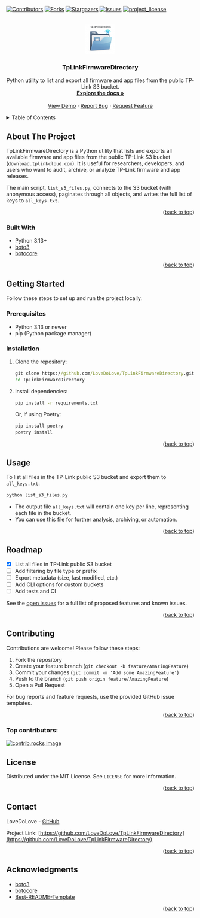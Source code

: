 <!-- Improved compatibility of back to top link: See: https://github.com/LoveDoLove/TpLinkFirmwareDirectory/pull/73 -->
<a id="readme-top"></a>

[![Contributors][contributors-shield]][contributors-url]
[![Forks][forks-shield]][forks-url]
[![Stargazers][stars-shield]][stars-url]
[![Issues][issues-shield]][issues-url]
[![project_license][license-shield]][license-url]

<br />
<div align="center">
  <a href="https://github.com/LoveDoLove/TpLinkFirmwareDirectory">
    <img src="images/logo.png" alt="Logo" width="80" height="80">
  </a>

<h3 align="center">TpLinkFirmwareDirectory</h3>

  <p align="center">
    Python utility to list and export all firmware and app files from the public TP-Link S3 bucket.
    <br />
    <a href="https://github.com/LoveDoLove/TpLinkFirmwareDirectory"><strong>Explore the docs »</strong></a>
    <br />
    <br />
    <a href="https://github.com/LoveDoLove/TpLinkFirmwareDirectory">View Demo</a>
    &middot;
    <a href="https://github.com/LoveDoLove/TpLinkFirmwareDirectory/issues/new?labels=bug&template=bug-report---.md">Report Bug</a>
    &middot;
    <a href="https://github.com/LoveDoLove/TpLinkFirmwareDirectory/issues/new?labels=enhancement&template=feature-request---.md">Request Feature</a>
  </p>
</div>

<details>
  <summary>Table of Contents</summary>
  <ol>
    <li>
      <a href="#about-the-project">About The Project</a>
      <ul>
        <li><a href="#built-with">Built With</a></li>
      </ul>
    </li>
    <li>
      <a href="#getting-started">Getting Started</a>
      <ul>
        <li><a href="#prerequisites">Prerequisites</a></li>
        <li><a href="#installation">Installation</a></li>
      </ul>
    </li>
    <li><a href="#usage">Usage</a></li>
    <li><a href="#roadmap">Roadmap</a></li>
    <li><a href="#contributing">Contributing</a></li>
    <li><a href="#license">License</a></li>
    <li><a href="#contact">Contact</a></li>
    <li><a href="#acknowledgments">Acknowledgments</a></li>
  </ol>
</details>

## About The Project

TpLinkFirmwareDirectory is a Python utility that lists and exports all available firmware and app files from the public TP-Link S3 bucket (`download.tplinkcloud.com`). It is useful for researchers, developers, and users who want to audit, archive, or analyze TP-Link firmware and app releases.

The main script, `list_s3_files.py`, connects to the S3 bucket (with anonymous access), paginates through all objects, and writes the full list of keys to `all_keys.txt`.

<p align="right">(<a href="#readme-top">back to top</a>)</p>

### Built With

* Python 3.13+
* [boto3](https://boto3.amazonaws.com/v1/documentation/api/latest/index.html)
* [botocore](https://botocore.amazonaws.com/v1/documentation/api/latest/index.html)

<p align="right">(<a href="#readme-top">back to top</a>)</p>

## Getting Started

Follow these steps to set up and run the project locally.

### Prerequisites

- Python 3.13 or newer
- pip (Python package manager)

### Installation

1. Clone the repository:
   ```cmd
   git clone https://github.com/LoveDoLove/TpLinkFirmwareDirectory.git
   cd TpLinkFirmwareDirectory
   ```
2. Install dependencies:
   ```cmd
   pip install -r requirements.txt
   ```
   Or, if using Poetry:
   ```cmd
   pip install poetry
   poetry install
   ```

<p align="right">(<a href="#readme-top">back to top</a>)</p>

## Usage

To list all files in the TP-Link public S3 bucket and export them to `all_keys.txt`:

```cmd
python list_s3_files.py
```

- The output file `all_keys.txt` will contain one key per line, representing each file in the bucket.
- You can use this file for further analysis, archiving, or automation.

<p align="right">(<a href="#readme-top">back to top</a>)</p>

## Roadmap

- [x] List all files in TP-Link public S3 bucket
- [ ] Add filtering by file type or prefix
- [ ] Export metadata (size, last modified, etc.)
- [ ] Add CLI options for custom buckets
- [ ] Add tests and CI

See the [open issues](https://github.com/LoveDoLove/TpLinkFirmwareDirectory/issues) for a full list of proposed features and known issues.

<p align="right">(<a href="#readme-top">back to top</a>)</p>

## Contributing

Contributions are welcome! Please follow these steps:

1. Fork the repository
2. Create your feature branch (`git checkout -b feature/AmazingFeature`)
3. Commit your changes (`git commit -m 'Add some AmazingFeature'`)
4. Push to the branch (`git push origin feature/AmazingFeature`)
5. Open a Pull Request

For bug reports and feature requests, use the provided GitHub issue templates.

<p align="right">(<a href="#readme-top">back to top</a>)</p>

### Top contributors:

<a href="https://github.com/LoveDoLove/TpLinkFirmwareDirectory/graphs/contributors">
  <img src="https://contrib.rocks/image?repo=LoveDoLove/TpLinkFirmwareDirectory" alt="contrib.rocks image" />
</a>

## License

Distributed under the MIT License. See `LICENSE` for more information.

<p align="right">(<a href="#readme-top">back to top</a>)</p>

## Contact

LoveDoLove - [GitHub](https://github.com/LoveDoLove)

Project Link: [https://github.com/LoveDoLove/TpLinkFirmwareDirectory](https://github.com/LoveDoLove/TpLinkFirmwareDirectory)

<p align="right">(<a href="#readme-top">back to top</a>)</p>

## Acknowledgments

* [boto3](https://boto3.amazonaws.com/v1/documentation/api/latest/index.html)
* [botocore](https://botocore.amazonaws.com/v1/documentation/api/latest/index.html)
* [Best-README-Template](https://github.com/othneildrew/Best-README-Template)

<p align="right">(<a href="#readme-top">back to top</a>)</p>

<!-- MARKDOWN LINKS & IMAGES -->
[contributors-shield]: https://img.shields.io/github/contributors/LoveDoLove/TpLinkFirmwareDirectory.svg?style=for-the-badge
[contributors-url]: https://github.com/LoveDoLove/TpLinkFirmwareDirectory/graphs/contributors
[forks-shield]: https://img.shields.io/github/forks/LoveDoLove/TpLinkFirmwareDirectory.svg?style=for-the-badge
[forks-url]: https://github.com/LoveDoLove/TpLinkFirmwareDirectory/network/members
[stars-shield]: https://img.shields.io/github/stars/LoveDoLove/TpLinkFirmwareDirectory.svg?style=for-the-badge
[stars-url]: https://github.com/LoveDoLove/TpLinkFirmwareDirectory/stargazers
[issues-shield]: https://img.shields.io/github/issues/LoveDoLove/TpLinkFirmwareDirectory.svg?style=for-the-badge
[issues-url]: https://github.com/LoveDoLove/TpLinkFirmwareDirectory/issues
[license-shield]: https://img.shields.io/github/license/LoveDoLove/TpLinkFirmwareDirectory.svg?style=for-the-badge
[license-url]: https://github.com/LoveDoLove/TpLinkFirmwareDirectory/blob/main/LICENSE
[linkedin-shield]: https://img.shields.io/badge/-LinkedIn-black.svg?style=for-the-badge&logo=linkedin&colorB=555
[linkedin-url]: https://linkedin.com/in/
[product-screenshot]: images/logo.png
